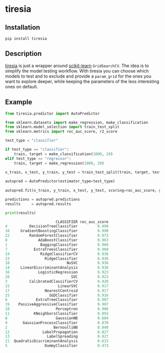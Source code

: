 <!---
<div align="center">
    <img src="docs/tiresia.png" width=150 height=180>
</div>
--->

# tiresia

## Installation
```
pip install tiresia
```

## Description
[tiresia](https://en.wikipedia.org/wiki/Tiresias) is just a wrapper around [scikit-learn](https://scikit-learn.org/stable/) ```GridSearchCV```. The idea is to simplify the model testing workflow. With tiresia you can choose which models to test and to exclude and provide a ```param_grid``` for the ones you want to explore deeper, while keeping the parameters of the less interesting ones on default. 

## Example
```python
from tiresia.predictor import AutoPredictor

from sklearn.datasets import make_regression, make_classification
from sklearn.model_selection import train_test_split
from sklearn.metrics import roc_auc_score, r2_score

test_type = "classifier"

if test_type == "classifier":
    train, target = make_classification(1000, 20)
elif test_type == "regressor":
    train, target = make_regression(1000, 20)
    
x_train, x_test, y_train, y_test = train_test_split(train, target, test_size=0.3)

autopred = AutoPredictor(estimator_type=test_type)
        
autopred.fit(x_train, y_train, x_test, y_test, scoring=roc_auc_score, greater_is_better=True)

predictions = autopred.predictions
results     = autopred.results

print(results)

                       CLASSIFIER roc_auc_score
4          DecisionTreeClassifier         0.990
10     GradientBoostingClassifier         0.990
22         RandomForestClassifier         0.973
0              AdaBoostClassifier         0.963
1               BaggingClassifier         0.960
7            ExtraTreesClassifier         0.960
24              RidgeClassifierCV         0.936
23                RidgeClassifier         0.936
18                          NuSVC         0.936
14     LinearDiscriminantAnalysis         0.936
16             LogisticRegression         0.923
26                            SVC         0.923
3          CalibratedClassifierCV         0.920
15                      LinearSVC         0.917
17                NearestCentroid         0.917
25                  SGDClassifier         0.916
6             ExtraTreeClassifier         0.907
19    PassiveAggressiveClassifier         0.907
20                     Perceptron         0.906
11           KNeighborsClassifier         0.893
8                      GaussianNB         0.884
9       GaussianProcessClassifier         0.870
2                     BernoulliNB         0.840
12               LabelPropagation         0.827
13                 LabelSpreading         0.827
21  QuadraticDiscriminantAnalysis         0.615
5                 DummyClassifier         0.473

```
